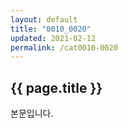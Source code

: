 ```yaml
---
layout: default
title: "0010_0020"
updated: 2021-02-12
permalink: /cat0010-0020
---
```


## {{ page.title }}

본문입니다.
